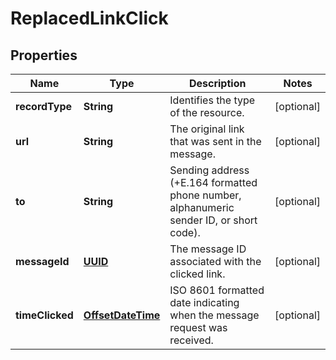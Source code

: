 # ReplacedLinkClick

## Properties
Name | Type | Description | Notes
------------ | ------------- | ------------- | -------------
**recordType** | **String** | Identifies the type of the resource. |  [optional]
**url** | **String** | The original link that was sent in the message. |  [optional]
**to** | **String** | Sending address (+E.164 formatted phone number, alphanumeric sender ID, or short code). |  [optional]
**messageId** | [**UUID**](UUID.md) | The message ID associated with the clicked link. |  [optional]
**timeClicked** | [**OffsetDateTime**](OffsetDateTime.md) | ISO 8601 formatted date indicating when the message request was received. |  [optional]
